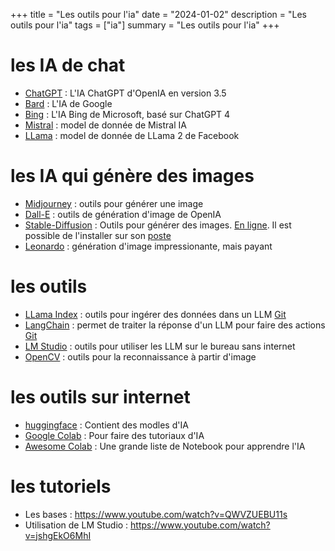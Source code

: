 +++
title = "Les outils pour l'ia"
date = "2024-01-02"
description = "Les outils pour l'ia"
tags = ["ia"]
summary = "Les outils pour l'ia"
+++

# les IA de chat

* [ChatGPT](https://chat.openai.com/) : L'IA ChatGPT d'OpenIA en version 3.5
* [Bard](https://bard.google.com/) : L'IA de Google
* [Bing](https://www.bing.com/search?q=Bing+AI&showconv=1&FORM=hpcodx) : L'IA Bing de Microsoft, basé sur ChatGPT 4
* [Mistral](https://mistral.ai/) : model de donnée de Mistral IA
* [LLama](https://ai.meta.com/llama/) : model de donnée de LLama 2 de Facebook

# les IA qui génère des images

* [Midjourney](https://www.midjourney.com) : outils pour générer une image
* [Dall-E](https://openai.com/dall-e-3) : outils de génération d'image de OpenIA
* [Stable-Diffusion](https://www.stable-diffusion-france.fr/) : Outils pour générer des images. [En ligne](https://stablediffusionweb.com/). Il est possible de l'installer sur son [poste](https://github.com/AUTOMATIC1111/stable-diffusion-webui)
* [Leonardo](https://leonardo.ai/) : génération d'image impressionante, mais payant

# les outils

* [LLama Index](https://www.llamaindex.ai/) : outils pour ingérer des données dans un LLM [Git](https://github.com/run-llama/llama_index)
* [LangChain](https://python.langchain.com) : permet de traiter la réponse d'un LLM pour faire des actions [Git](https://github.com/langchain-ai/langchain)
* [LM Studio](https://lmstudio.ai/) : outils pour utiliser les LLM sur le bureau sans internet
* [OpenCV](https://opencv.org/) : outils pour la reconnaissance à partir d'image

# les outils sur internet

* [huggingface](https://huggingface.co/) : Contient des modles d'IA
* [Google Colab](https://colab.google/) : Pour faire des tutoriaux d'IA
* [Awesome Colab](https://github.com/amrzv/awesome-colab-notebooks) : Une grande liste de Notebook pour apprendre l'IA

# les tutoriels

* Les bases : https://www.youtube.com/watch?v=QWVZUEBU11s
* Utilisation de LM Studio : https://www.youtube.com/watch?v=jshgEkO6MhI

                    